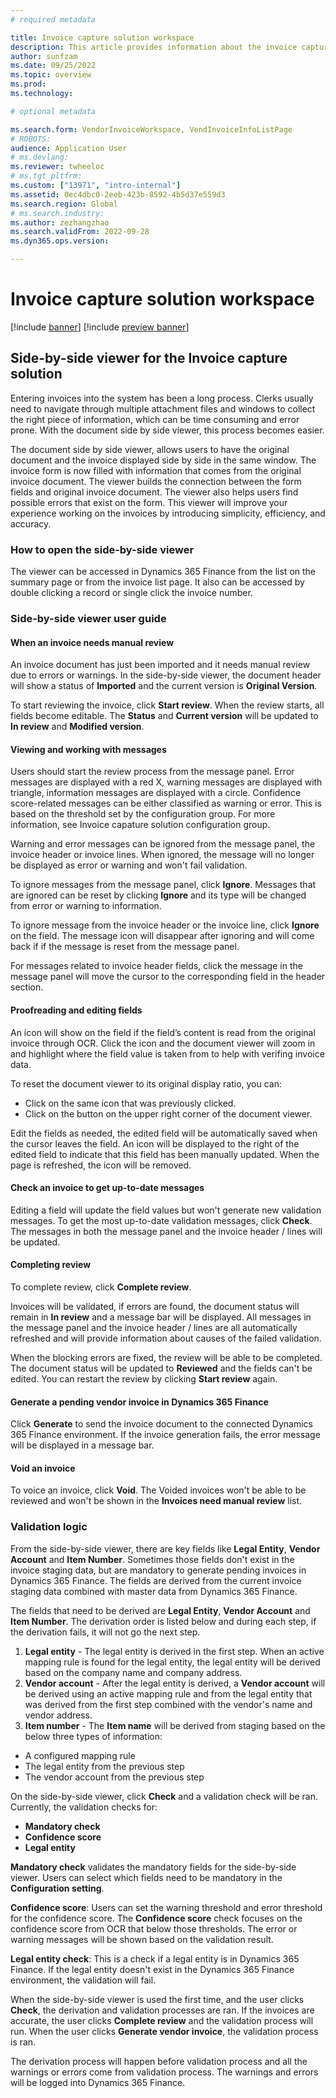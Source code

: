 ```yaml
---
# required metadata

title: Invoice capture solution workspace 
description: This article provides information about the invoice capture solution workspace. 
author: sunfzam
ms.date: 09/25/2022
ms.topic: overview
ms.prod: 
ms.technology: 

# optional metadata

ms.search.form: VendorInvoiceWorkspace, VendInvoiceInfoListPage
# ROBOTS: 
audience: Application User
# ms.devlang: 
ms.reviewer: twheeloc
# ms.tgt_pltfrm: 
ms.custom: ["13971", "intro-internal"]
ms.assetid: 0ec4dbc0-2eeb-423b-8592-4b5d37e559d3
ms.search.region: Global
# ms.search.industry: 
ms.author: zezhangzhao
ms.search.validFrom: 2022-09-28
ms.dyn365.ops.version: 

---
```


# Invoice capture solution workspace

[!include [banner](../includes/banner.md)]
[!include [preview banner](../includes/preview-banner.md)]


## Side-by-side viewer for the Invoice capture solution 

Entering invoices into the system has been a long process. Clerks usually need to navigate through multiple attachment files and windows to
collect the right piece of information, which can be time consuming and error prone. With the document side by side viewer, this process becomes easier. 

The document side by side viewer, allows users to have the original document and the invoice displayed side by side in the same window. The invoice form is now 
filled with information that comes from the original invoice document. The viewer builds the connection between the form fields and original invoice document. 
The viewer also helps users find possible errors that exist on the form. This viewer will improve your experience working on the invoices by introducing simplicity, 
efficiency, and accuracy. 

### How to open the side-by-side viewer 

The viewer can be accessed in Dynamics 365 Finance from the list on the summary page or from the invoice list page. It also can be accessed by double clicking a record 
or single click the invoice number. 

### Side-by-side viewer user guide 

#### When an invoice needs manual review 

An invoice document has just been imported and it needs manual review due to errors or warnings. In the side-by-side viewer, the document header will show a status 
of **Imported** and the current version is **Original Version**. 

To start reviewing the invoice, click **Start review**. When the review starts, all fields become editable. The **Status** and **Current version** will be updated to 
**In review** and **Modified version**. 

#### Viewing and working with messages 

Users should start the review process from the message panel. Error messages are displayed with a red X, warning messages are displayed with triangle, information 
messages are displayed with a circle. Confidence score-related messages can be either classified as warning or error. This is based on the threshold set by the 
configuration group. For more information, see Invoice capature solution configuration group.  

Warning and error messages can be ignored from the message panel, the invoice header or invoice lines. When ignored, the message will no longer be displayed as 
error or warning and won't fail validation.  

To ignore messages from the message panel, click **Ignore**. Messages that are ignored can be reset by clicking **Ignore** and its type will be changed from error or 
warning to information. 

To ignore message from the invoice header or the invoice line, click **Ignore** on the field. The message icon will disappear after ignoring and will come back if 
if the message is reset from the message panel. 

For messages related to invoice header fields, click the message in the message panel will move the cursor to the corresponding field in the header section. 
 
#### Proofreading and editing fields 

An icon will show on the field if the field’s content is read from the original invoice through OCR. Click the icon and the document viewer will zoom in and highlight
where the field value is taken from to help with verifing invoice data.  

To reset the document viewer to its original display ratio, you can: 
 - Click on the same icon that was previously clicked.
 - Click on the button on the upper right corner of the document viewer. 

Edit the fields as needed, the edited field will be automatically saved when the cursor leaves the field. An icon will be displayed to the right of 
the edited field to indicate that this field has been manually updated. When the page is refreshed, the icon will be removed.

#### Check an invoice to get up-to-date messages 

Editing a field will update the field values but won't generate new validation messages. To get the most 
up-to-date validation messages, click **Check**. The messages in both the message panel and the invoice header / lines will be updated. 

#### Completing review 

To complete review, click **Complete review**. 

Invoices will be validated, if errors are found, the document status will remain in **In review** and a message bar will be displayed. All messages in the message 
panel and the invoice header / lines are all automatically refreshed and will provide information about causes of the failed validation. 

When the blocking errors are fixed, the review will be able to be completed. The document status will be updated to **Reviewed** and the fields can't be edited. 
You can restart the review by clicking **Start review** again.

#### Generate a pending vendor invoice in Dynamics 365 Finance  

Click **Generate** to send the invoice document to the connected Dynamics 365 Finance environment. If the invoice generation fails, the error message will be displayed
in a message bar. 

#### Void an invoice 

To voice an invoice, click **Void**. The Voided invoices won't be able to be reviewed and won't be shown in the **Invoices need manual review** list. 

### Validation logic  

From the side-by-side viewer, there are key fields like **Legal Entity**, **Vendor Account** and **Item Number**. Sometimes those fields don't exist in the 
invoice staging data, but are mandatory to generate pending invoices in Dynamics 365 Finance. The fields are derived from the current invoice staging data 
combined with master data from Dynamics 365 Finance. 

The fields that need to be derived are **Legal Entity**, **Vendor Account** and **Item Number**. The derivation order is listed below and during each step, if the 
derivation fails, it will not go the next step. 
 1. **Legal entity** - The legal entity is derived in the first step. When an active mapping rule is found for the legal entity,  the legal entity will be derived 
based on the company name and company address.  
 2. **Vendor account** - After the legal entity is derived, a **Vendor account** will be derived using an active mapping rule and from the legal entity that was derived from the first step combined with the vendor's name and vendor address. 
 3. **Item number** -   The **Item name** will be derived from staging based on the below three types of information: 
  - A configured mapping rule 
  - The legal entity from the previous step
  - The vendor account from the previous step 

On the side-by-side viewer, click **Check** and a validation check will be ran. Currently, the validation checks for:
 - **Mandatory check** 
 - **Confidence score** 
 - **Legal entity** 

**Mandatory check** validates the mandatory fields for the side-by-side viewer. Users can select which fields need to be mandatory in the **Configuration setting**.

**Confidence score**: Users can set the warning threshold and error threshold for the confidence score. The **Confidence score** check focuses on the confidence score 
from OCR that below those thresholds. The error or warning messages will be shown based on the validation result.  

**Legal entity check**: This is a check if a legal entity is in Dynamics 365 Finance. If the legal entity doesn't exist in the Dynamics 365 Finance environment, the validation will fail. 

When the side-by-side viewer is used the first time, and the user clicks **Check**, the derivation and validation processes are ran. If the invoices are accurate, the user clicks **Complete review** and the validation process will run. When the user clicks **Generate vendor invoice**, the validation process is ran. 

The derivation process will happen before validation process and all the warnings or errors come from validation process. The warnings and errors will be logged 
into Dynamics 365 Finance.   

 



